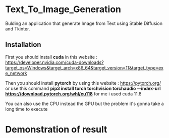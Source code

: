 # Text_To_Image_Generation
Bulding an application that generate Image from Text using Stable Diffusion and Tkinter.

## Installation
First you should install **cuda** in this website : https://developer.nvidia.com/cuda-downloads?target_os=Windows&target_arch=x86_64&target_version=11&target_type=exe_network

Then you should install **pytorch** by using this website : https://pytorch.org/ or use this command **pip3 install torch torchvision torchaudio --index-url https://download.pytorch.org/whl/cu118**
for me i used cuda 11.8 

You can also use the CPU instead the GPU but the problem it's gonna take a long time to execute

# Demonstration of result



